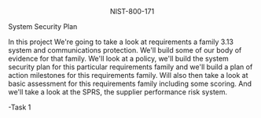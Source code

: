 <p align="center">
NIST-800-171
  
System Security Plan

In this project We're going to take a look at
requirements a family 3.13 system and communications protection. We'll build some of our body
of evidence for that family. We'll look at a policy, we'll build the system security plan for
this particular requirements family and we'll build a plan of action milestones
for this requirements family. Will also then take a look at basic assessment for this requirements family
including some scoring. And we'll take a look at the SPRS, the supplier performance risk system.

-Task 1 
